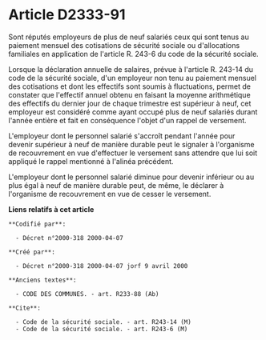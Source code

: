 # Article D2333-91

Sont réputés employeurs de plus de neuf salariés ceux qui sont tenus au paiement mensuel des cotisations de sécurité sociale
ou d'allocations familiales en application de l'article R. 243-6 du code de la sécurité sociale.

Lorsque la déclaration annuelle de salaires, prévue à l'article R. 243-14 du code de la sécurité sociale, d'un employeur non
tenu au paiement mensuel des cotisations et dont les effectifs sont soumis à fluctuations, permet de constater que l'effectif
annuel obtenu en faisant la moyenne arithmétique des effectifs du dernier jour de chaque trimestre est supérieur à neuf, cet
employeur est considéré comme ayant occupé plus de neuf salariés durant l'année entière et fait en conséquence l'objet d'un
rappel de versement.

L'employeur dont le personnel salarié s'accroît pendant l'année pour devenir supérieur à neuf de manière durable peut le
signaler à l'organisme de recouvrement en vue d'effectuer le versement sans attendre que lui soit appliqué le rappel
mentionné à l'alinéa précédent.

L'employeur dont le personnel salarié diminue pour devenir inférieur ou au plus égal à neuf de manière durable peut, de même,
le déclarer à l'organisme de recouvrement en vue de cesser le versement.

**Liens relatifs à cet article**

	**Codifié par**:

	  - Décret n°2000-318 2000-04-07

	**Créé par**:

	  - Décret n°2000-318 2000-04-07 jorf 9 avril 2000

	**Anciens textes**:

	  - CODE DES COMMUNES. - art. R233-88 (Ab)

	**Cite**:

	  - Code de la sécurité sociale. - art. R243-14 (M)
	  - Code de la sécurité sociale. - art. R243-6 (M)
